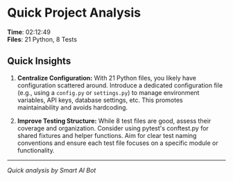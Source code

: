 # Quick Project Analysis

**Time**: 02:12:49  
**Files**: 21 Python, 8 Tests

## Quick Insights

1.  **Centralize Configuration:** With 21 Python files, you likely have configuration scattered around.  Introduce a dedicated configuration file (e.g., using a `config.py` or `settings.py`) to manage environment variables, API keys, database settings, etc. This promotes maintainability and avoids hardcoding.

2.  **Improve Testing Structure:**  While 8 test files are good, assess their coverage and organization. Consider using pytest's conftest.py for shared fixtures and helper functions.  Aim for clear test naming conventions and ensure each test file focuses on a specific module or functionality.


---
*Quick analysis by Smart AI Bot*
